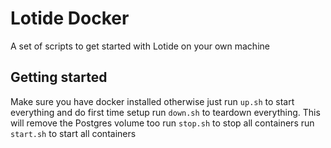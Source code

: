# Lotide Docker

A set of scripts to get started with Lotide on your own machine

## Getting started

Make sure you have docker installed
otherwise just run `up.sh` to start everything and do first time setup
run `down.sh` to teardown everything. This will remove the Postgres volume too
run `stop.sh` to stop all containers
run `start.sh` to start all containers
